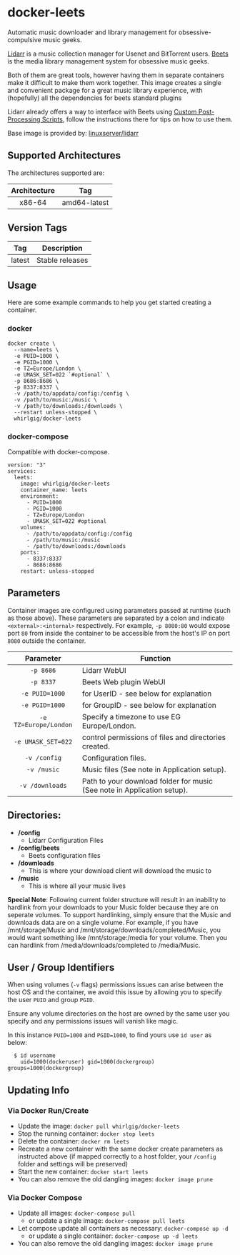 # docker-leets
Automatic music downloader and library management for obsessive-compulsive music geeks.

[Lidarr](https://github.com/lidarr/Lidarr) is a music collection manager for Usenet and BitTorrent users. [Beets](https://github.com/beetbox/beets) is the media library management system for obsessive music geeks.

Both of them are great tools, however having them in separate containers make it difficult to make them work together. This image creates a single and convenient package for a great music library experience, with (hopefully) all the dependencies for beets standard plugins

Lidarr already offers a way to interface with Beets using [Custom Post-Processing Scripts](https://github.com/lidarr/Lidarr/wiki/Custom-Post-Processing-Scripts), follow the instructions there for tips on how to use them.

Base image is provided by: [linuxserver/lidarr](https://github.com/linuxserver/docker-lidarr)

## Supported Architectures

The architectures supported are:

| Architecture | Tag |
| :----: | --- |
| x86-64 | amd64-latest |

## Version Tags

| Tag | Description |
| :----: | --- |
| latest | Stable releases |

## Usage

Here are some example commands to help you get started creating a container.

### docker

```
docker create \
  --name=leets \
  -e PUID=1000 \
  -e PGID=1000 \
  -e TZ=Europe/London \
  -e UMASK_SET=022 `#optional` \
  -p 8686:8686 \
  -p 8337:8337 \
  -v /path/to/appdata/config:/config \
  -v /path/to/music:/music \
  -v /path/to/downloads:/downloads \
  --restart unless-stopped \
  whirlgig/docker-leets
```


### docker-compose

Compatible with docker-compose.

```
version: "3"
services:
  leets:
    image: whirlgig/docker-leets
    container_name: leets
    environment:
      - PUID=1000
      - PGID=1000
      - TZ=Europe/London
      - UMASK_SET=022 #optional
    volumes:
      - /path/to/appdata/config:/config
      - /path/to/music:/music
      - /path/to/downloads:/downloads
    ports:
      - 8337:8337
      - 8686:8686
    restart: unless-stopped
```
## Parameters

Container images are configured using parameters passed at runtime (such as those above). These parameters are separated by a colon and indicate `<external>:<internal>` respectively. For example, `-p 8080:80` would expose port `80` from inside the container to be accessible from the host's IP on port `8080` outside the container.

| Parameter | Function |
| :----: | --- |
| `-p 8686` | Lidarr WebUI |
| `-p 8337` | Beets Web plugin WebUI |
| `-e PUID=1000` | for UserID - see below for explanation |
| `-e PGID=1000` | for GroupID - see below for explanation |
| `-e TZ=Europe/London` | Specify a timezone to use EG Europe/London. |
| `-e UMASK_SET=022` | control permissions of files and directories created. |
| `-v /config` | Configuration files. |
| `-v /music` | Music files (See note in Application setup). |
| `-v /downloads` | Path to your download folder for music (See note in Application setup). |

## Directories:
* <strong>/config</strong>
  * Lidarr Configuration Files
* <strong>/config/beets</strong>
  * Beets configuration files
* <strong>/downloads</strong>
  * This is where your download client will download the music to
* <strong>/music</strong>
  * This is where all your music lives

<strong>Special Note</strong>: Following current folder structure will result in an inability to hardlink from your downloads to your Music folder because they are on seperate volumes. To support hardlinking, simply ensure that the Music and downloads data are on a single volume. For example, if you have /mnt/storage/Music and /mnt/storage/downloads/completed/Music, you would want something like /mnt/storage:/media for your volume. Then you can hardlink from /media/downloads/completed to /media/Music.

## User / Group Identifiers

When using volumes (`-v` flags) permissions issues can arise between the host OS and the container, we avoid this issue by allowing you to specify the user `PUID` and group `PGID`.

Ensure any volume directories on the host are owned by the same user you specify and any permissions issues will vanish like magic.

In this instance `PUID=1000` and `PGID=1000`, to find yours use `id user` as below:

```
  $ id username
    uid=1000(dockeruser) gid=1000(dockergroup) groups=1000(dockergroup)
```
## Updating Info
### Via Docker Run/Create
* Update the image: `docker pull whirlgig/docker-leets`
* Stop the running container: `docker stop leets`
* Delete the container: `docker rm leets`
* Recreate a new container with the same docker create parameters as instructed above (if mapped correctly to a host folder, your `/config` folder and settings will be preserved)
* Start the new container: `docker start leets`
* You can also remove the old dangling images: `docker image prune`

### Via Docker Compose
* Update all images: `docker-compose pull`
  * or update a single image: `docker-compose pull leets`
* Let compose update all containers as necessary: `docker-compose up -d`
  * or update a single container: `docker-compose up -d leets`
* You can also remove the old dangling images: `docker image prune`




